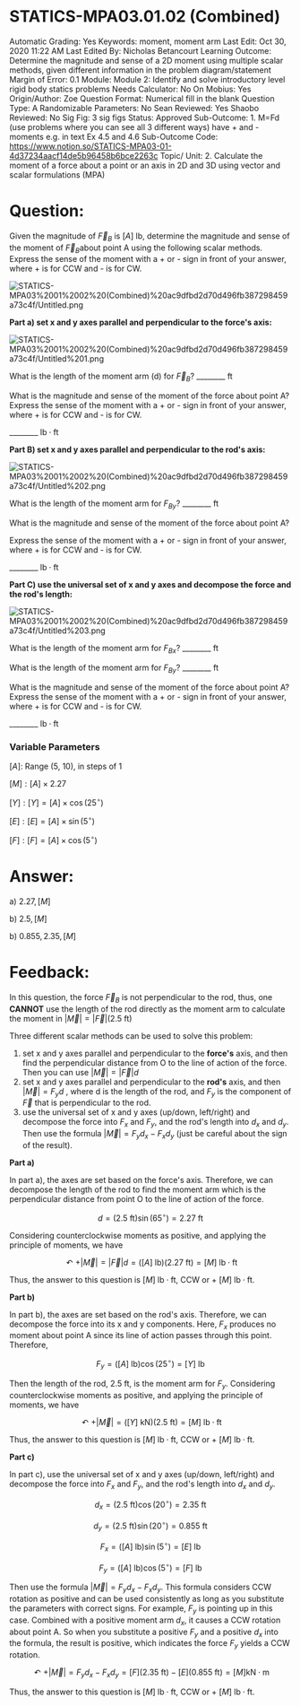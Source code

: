 # STATICS-MPA03.01.02 (Combined)

Automatic Grading: Yes
Keywords: moment, moment arm
Last Edit: Oct 30, 2020 11:22 AM
Last Edited By: Nicholas Betancourt
Learning Outcome: Determine the magnitude and sense of a 2D moment using multiple scalar methods, given different information in the problem diagram/statement
Margin of Error: 0.1
Module: Module 2: Identify and solve introductory level rigid body statics problems
Needs Calculator: No
On Mobius: Yes
Origin/Author: Zoe
Question Format: Numerical fill in the blank
Question Type: A
Randomizable Parameters: No
Sean Reviewed: Yes
Shaobo Reviewed: No
Sig Fig: 3 sig figs
Status: Approved
Sub-Outcome: 1. M=Fd  (use problems where you can see all 3 different ways) have + and - moments e.g. in text Ex 4.5 and 4.6
Sub-Outcome Code: https://www.notion.so/STATICS-MPA03-01-4d37234aacf14de5b96458b6bce2263c
Topic/ Unit: 2. Calculate the moment of a force about a point or an axis in 2D and 3D using vector and scalar formulations (MPA)

# Question:

Given the magnitude of $\overrightarrow{F}_B$ is $[A]$ lb, determine the magnitude and sense of the moment of $\overrightarrow{F}_B$about point A using the following scalar methods.  Express the sense of the moment with a + or - sign in front of your answer, where + is for CCW and - is for CW.

![STATICS-MPA03%2001%2002%20(Combined)%20ac9dfbd2d70d496fb387298459a73c4f/Untitled.png](STATICS-MPA03%2001%2002%20(Combined)%20ac9dfbd2d70d496fb387298459a73c4f/Untitled.png)

**Part a) set x and y axes parallel and perpendicular to the force's axis:**

![STATICS-MPA03%2001%2002%20(Combined)%20ac9dfbd2d70d496fb387298459a73c4f/Untitled%201.png](STATICS-MPA03%2001%2002%20(Combined)%20ac9dfbd2d70d496fb387298459a73c4f/Untitled%201.png)

What is the length of the moment arm (d) for $\overrightarrow{F}_B$?  ________ $\text{ft}$

What is the magnitude and sense of the moment of the force about point A?  Express the sense of the moment with a + or - sign in front of your answer, where + is for CCW and - is for CW.

 ________ $\text{lb}\cdot\text{ft}$  

**Part B) set x and y axes parallel and perpendicular to the rod's axis:**

![STATICS-MPA03%2001%2002%20(Combined)%20ac9dfbd2d70d496fb387298459a73c4f/Untitled%202.png](STATICS-MPA03%2001%2002%20(Combined)%20ac9dfbd2d70d496fb387298459a73c4f/Untitled%202.png)

What is the length of the moment arm for $F_{By}$?  ________ $\text{ft}$

What is the magnitude and sense of the moment of the force about point A?

Express the sense of the moment with a + or - sign in front of your answer, where + is for CCW and - is for CW.

 ________ $\text{lb}\cdot\text{ft}$ 

**Part C) use the universal set of x and y axes and decompose the force and the rod's length:**

![STATICS-MPA03%2001%2002%20(Combined)%20ac9dfbd2d70d496fb387298459a73c4f/Untitled%203.png](STATICS-MPA03%2001%2002%20(Combined)%20ac9dfbd2d70d496fb387298459a73c4f/Untitled%203.png)

What is the length of the moment arm for $F_{Bx}$?  ________ $\text{ft}$

What is the length of the moment arm for $F_{By}$?  ________ $\text{ft}$

What is the magnitude and sense of the moment of the force about point A? Express the sense of the moment with a + or - sign in front of your answer, where + is for CCW and - is for CW.

 ________ $\text{lb}\cdot\text{ft}$  

### Variable Parameters

$[A]:$ Range (5, 10), in steps of 1

$[M]: [A]\times2.27$

$[Y]: [Y]= [A]\times\cos(25^\circ)$

$[E]: [E]= [A]\times\sin(5^\circ)$

$[F]: [F]= [A]\times\cos(5^\circ)$

  

# Answer:

a) $2.27, [M]$

b) $2.5, [M]$

b) $0.855,2.35, [M]$

# Feedback:

In this question, the force $\overrightarrow{F}_B$ is not perpendicular to the rod, thus, one **CANNOT** use the length of the rod directly as the moment arm to calculate the moment in $|\overrightarrow{M}|=|\overrightarrow{F}|( 2.5~\text{ft})$

Three different scalar methods can be used to solve this problem:

1. set x and y axes parallel and perpendicular to the **force's** axis, and then find the perpendicular distance from O to the line of action of the force.  Then you can use $|\overrightarrow{M}|=|\overrightarrow{F}| d$  
2. set x and y axes parallel and perpendicular to the **rod's** axis, and then $|\overrightarrow{M}|= F_yd$ , where d is the length of the rod, and $F_y$ is the component of $\overrightarrow{F}$ that is perpendicular to the rod.
3. use the universal set of x and y axes (up/down, left/right) and decompose the force into $F_x$ and $F_y$, and the rod's length into $d_x$ and $d_y$.  Then use the formula $|\overrightarrow{M}|=F_yd_x-F_xd_y$  (just be careful about the sign of the result).  

**Part a)**

In part a), the axes are set based on the force's axis. Therefore, we can decompose the length of the rod to find the moment arm which is the perpendicular distance from point O to the line of action of the force.

$$d=(2.5~\text{ft})\sin(65^\circ)=2.27~\text{ft}$$

Considering counterclockwise moments as positive, and applying the principle of moments, we have

$$\curvearrowleft+|\overrightarrow{M}|=|\overrightarrow{F}| d=([A]~\text{lb})(2.27~\text{ft})=[M]~\text{lb}\cdot\text{ft} $$

Thus, the answer to this question is $[M]~\text{lb}\cdot\text{ft}$, CCW or + $[M]~\text{lb}\cdot\text{ft}$.

**Part b)**

In part b), the axes are set based on the rod's axis. Therefore, we can decompose the force into its x and y components. Here, $F_x$ produces no moment about point A since its line of action passes through this point. Therefore,

$$F_y=([A] ~\text{lb})\cos(25^\circ)=[Y]~\text{lb}$$

Then the length of the rod, 2.5 $\text{ft}$, is the moment arm for $F_y$. Considering counterclockwise moments as positive, and applying the principle of moments, we have

$$\curvearrowleft+|\overrightarrow{M}|=([Y]~\text{kN})(2.5~\text{ft})=[M]~\text{lb}\cdot\text{ft} $$

Thus, the answer to this question is $[M]~\text{lb}\cdot\text{ft}$, CCW or + $[M]~\text{lb}\cdot\text{ft}$.

**Part c)**

In part c), use the universal set of x and y axes (up/down, left/right) and decompose the force into $F_x$ and $F_y$, and the rod's length into $d_x$ and $d_y$.  

$$d_x=(2.5~\text{ft})\cos(20^\circ)=2.35~\text{ft}$$

$$d_y=(2.5~\text{ft})\sin(20^\circ)=0.855~\text{ft}$$

$$F_x=([A]~\text{lb})\sin(5^\circ)=[E]~\text{lb}$$

$$F_y=([A]~\text{lb})\cos(5^\circ)=[F]~\text{lb}$$

Then use the formula $|\overrightarrow{M}|=F_yd_x-F_xd_y$. This formula considers CCW rotation as positive and can be used consistently as long as you substitute the parameters with correct signs. For example, $F_y$  is pointing up in this case. Combined with a positive moment arm $d_x$, it causes a CCW rotation about point A. So when you substitute a positive $F_y$ and a positive $d_x$ into the formula, the result is positive, which indicates the force $F_y$ yields a CCW rotation. 

$$\curvearrowleft+|\overrightarrow{M}|=F_y d_x-F_xd_y= [F](2.35~\text{ft})-[E](0.855~\text{ft})=[M]\text{kN}\cdot\text{m}$$

Thus, the answer to this question is $[M]~\text{lb}\cdot\text{ft}$, CCW or + $[M]~\text{lb}\cdot\text{ft}$.